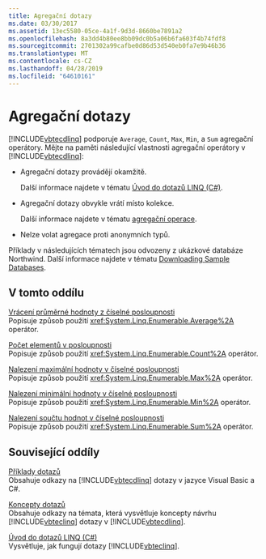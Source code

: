 ```yaml
---
title: Agregační dotazy
ms.date: 03/30/2017
ms.assetid: 13ec5580-05ce-4a1f-9d3d-8660be7891a2
ms.openlocfilehash: 8a3dd4b80ee8bb09dc0b5a06b6fa603f4b74fdf8
ms.sourcegitcommit: 2701302a99cafbe0d86d53d540eb0fa7e9b46b36
ms.translationtype: MT
ms.contentlocale: cs-CZ
ms.lasthandoff: 04/28/2019
ms.locfileid: "64610161"
---
```

# <a name="aggregate-queries"></a>Agregační dotazy
[!INCLUDE[vbtecdlinq](../../../../../../includes/vbtecdlinq-md.md)] podporuje `Average`, `Count`, `Max`, `Min`, a `Sum` agregační operátory. Mějte na paměti následující vlastnosti agregační operátory v [!INCLUDE[vbtecdlinq](../../../../../../includes/vbtecdlinq-md.md)]:  
  
- Agregační dotazy provádějí okamžitě.  
  
     Další informace najdete v tématu [Úvod do dotazů LINQ (C#)](~/docs/csharp/programming-guide/concepts/linq/introduction-to-linq-queries.md).  
  
- Agregační dotazy obvykle vrátí místo kolekce.  
  
     Další informace najdete v tématu [agregační operace](https://docs.microsoft.com/previous-versions/visualstudio/visual-studio-2013/bb546138(v=vs.120)).  
  
- Nelze volat agregace proti anonymních typů.  
  
 Příklady v následujících tématech jsou odvozeny z ukázkové databáze Northwind. Další informace najdete v tématu [Downloading Sample Databases](../../../../../../docs/framework/data/adonet/sql/linq/downloading-sample-databases.md).  
  
## <a name="in-this-section"></a>V tomto oddílu  
 [Vrácení průměrné hodnoty z číselné posloupnosti](../../../../../../docs/framework/data/adonet/sql/linq/return-the-average-value-from-a-numeric-sequence.md)  
 Popisuje způsob použití <xref:System.Linq.Enumerable.Average%2A> operátor.  
  
 [Počet elementů v posloupnosti](../../../../../../docs/framework/data/adonet/sql/linq/count-the-number-of-elements-in-a-sequence.md)  
 Popisuje způsob použití <xref:System.Linq.Enumerable.Count%2A> operátor.  
  
 [Nalezení maximální hodnoty v číselné posloupnosti](../../../../../../docs/framework/data/adonet/sql/linq/find-the-maximum-value-in-a-numeric-sequence.md)  
 Popisuje způsob použití <xref:System.Linq.Enumerable.Max%2A> operátor.  
  
 [Nalezení minimální hodnoty v číselné posloupnosti](../../../../../../docs/framework/data/adonet/sql/linq/find-the-minimum-value-in-a-numeric-sequence.md)  
 Popisuje způsob použití <xref:System.Linq.Enumerable.Min%2A> operátor.  
  
 [Nalezení součtu hodnot v číselné posloupnosti](../../../../../../docs/framework/data/adonet/sql/linq/compute-the-sum-of-values-in-a-numeric-sequence.md)  
 Popisuje způsob použití <xref:System.Linq.Enumerable.Sum%2A> operátor.  
  
## <a name="related-sections"></a>Související oddíly  
 [Příklady dotazů](../../../../../../docs/framework/data/adonet/sql/linq/query-examples.md)  
 Obsahuje odkazy na [!INCLUDE[vbtecdlinq](../../../../../../includes/vbtecdlinq-md.md)] dotazy v jazyce Visual Basic a C#.  
  
 [Koncepty dotazů](../../../../../../docs/framework/data/adonet/sql/linq/query-concepts.md)  
 Obsahuje odkazy na témata, která vysvětluje koncepty návrhu [!INCLUDE[vbteclinq](../../../../../../includes/vbteclinq-md.md)] dotazy v [!INCLUDE[vbtecdlinq](../../../../../../includes/vbtecdlinq-md.md)].  
  
 [Úvod do dotazů LINQ (C#)](~/docs/csharp/programming-guide/concepts/linq/introduction-to-linq-queries.md)  
 Vysvětluje, jak fungují dotazy [!INCLUDE[vbteclinq](../../../../../../includes/vbteclinq-md.md)].
